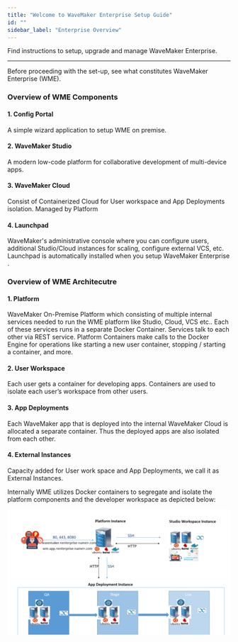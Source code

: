 ```yaml
---
title: "Welcome to WaveMaker Enterprise Setup Guide"
id: ""
sidebar_label: "Enterprise Overview"
---
```


Find instructions to setup, upgrade and manage WaveMaker Enterprise.

---
Before proceeding with the set-up, see what constitutes WaveMaker Enterprise (WME). 

### Overview of WME Components

#### 1. Config Portal 

A simple wizard application to setup WME on premise. 

#### 2. WaveMaker Studio

A modern low-code platform for collaborative development of multi-device apps. 

#### 3. WaveMaker Cloud

Consist of Containerized Cloud for User workspace and App Deployments isolation. Managed by Platform 

#### 4. Launchpad

WaveMaker's administrative console where you can configure users, additional Studio/Cloud instances for scaling, configure external VCS, etc. Launchpad is automatically installed when you setup WaveMaker Enterprise .

### Overview of WME Architecutre
#### 1. Platform 

WaveMaker On-Premise Platform which consisting of multiple internal services needed to run the WME platform like Studio, Cloud, VCS etc.. Each of these services runs in a separate Docker Container. Services talk to each other via REST service. Platform Containers make calls to the Docker Engine for operations like starting a new user container, stopping / starting a container, and more.

#### 2. User Workspace

Each user gets a container for developing apps. Containers are used to isolate each user’s workspace from other users. 

#### 3. App Deployments

Each WaveMaker app that is deployed into the internal WaveMaker Cloud is allocated a separate container. Thus the deployed apps are also isolated from each other.

#### 4. External Instances

Capacity added for User work space and App Deployments, we call it as External Instances.

Internally WME utilizes Docker containers to segregate and isolate the platform components and the developer workspace as depicted below: 

[![](/learn/assets/wme-setup/Platform-architecture.png)](/learn/assets/wme-setup/Platform-architecture.png)